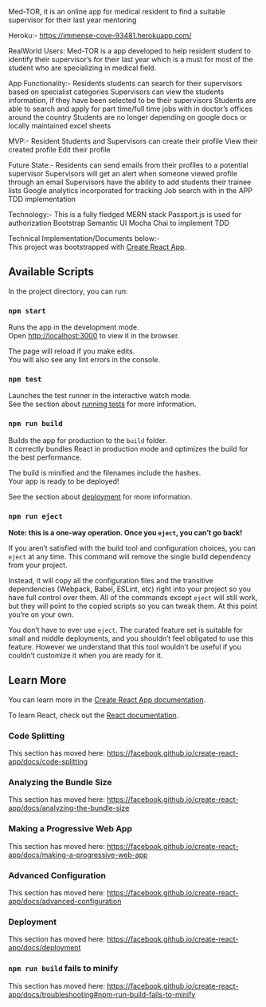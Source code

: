 Med-TOR, it is an online app for medical resident to find a suitable supervisor for their last year mentoring

Heroku:- https://immense-cove-93481.herokuapp.com/

RealWorld Users:
Med-TOR is a app developed to help resident student to identify their supervisor’s for their last year which is a must for most of the student who are specializing in medical field.


App Functionality:- 
Residents students can search for their supervisors based on specialist categories 
Supervisors can view the students information, if they have been selected to be their supervisors 
Students are able to search and apply for part time/full time jobs with in doctor’s offices around the country 
Students are no longer depending on google docs or locally maintained excel sheets 

MVP:- 
Resident Students and Supervisors can create their profile
View their created profile 
Edit their profile 

Future State:- 
Residents can send emails from their profiles to a potential supervisor
Supervisors will get an alert when someone viewed profile through an email 
Supervisors have the ability to add students their trainee lists 
Google analytics incorporated for tracking 
Job search with in the APP 
TDD implementation 

Technology:- 
This is a fully fledged MERN stack 
Passport.js is used for authorization 
Bootstrap 
Semantic UI
Mocha Chai to implement TDD

Technical Implementation/Documents below:-  
This project was bootstrapped with [Create React App](https://github.com/facebook/create-react-app).

## Available Scripts

In the project directory, you can run:

### `npm start`

Runs the app in the development mode.<br>
Open [http://localhost:3000](http://localhost:3000) to view it in the browser.

The page will reload if you make edits.<br>
You will also see any lint errors in the console.

### `npm test`

Launches the test runner in the interactive watch mode.<br>
See the section about [running tests](https://facebook.github.io/create-react-app/docs/running-tests) for more information.

### `npm run build`

Builds the app for production to the `build` folder.<br>
It correctly bundles React in production mode and optimizes the build for the best performance.

The build is minified and the filenames include the hashes.<br>
Your app is ready to be deployed!

See the section about [deployment](https://facebook.github.io/create-react-app/docs/deployment) for more information.

### `npm run eject`

**Note: this is a one-way operation. Once you `eject`, you can’t go back!**

If you aren’t satisfied with the build tool and configuration choices, you can `eject` at any time. This command will remove the single build dependency from your project.

Instead, it will copy all the configuration files and the transitive dependencies (Webpack, Babel, ESLint, etc) right into your project so you have full control over them. All of the commands except `eject` will still work, but they will point to the copied scripts so you can tweak them. At this point you’re on your own.

You don’t have to ever use `eject`. The curated feature set is suitable for small and middle deployments, and you shouldn’t feel obligated to use this feature. However we understand that this tool wouldn’t be useful if you couldn’t customize it when you are ready for it.

## Learn More

You can learn more in the [Create React App documentation](https://facebook.github.io/create-react-app/docs/getting-started).

To learn React, check out the [React documentation](https://reactjs.org/).

### Code Splitting

This section has moved here: https://facebook.github.io/create-react-app/docs/code-splitting

### Analyzing the Bundle Size

This section has moved here: https://facebook.github.io/create-react-app/docs/analyzing-the-bundle-size

### Making a Progressive Web App

This section has moved here: https://facebook.github.io/create-react-app/docs/making-a-progressive-web-app

### Advanced Configuration

This section has moved here: https://facebook.github.io/create-react-app/docs/advanced-configuration

### Deployment

This section has moved here: https://facebook.github.io/create-react-app/docs/deployment

### `npm run build` fails to minify

This section has moved here: https://facebook.github.io/create-react-app/docs/troubleshooting#npm-run-build-fails-to-minify
